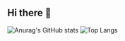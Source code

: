 ## Hi there 👋

<!--
**seokjin1023/seokjin1023** is a ✨ _special_ ✨ repository because its `README.md` (this file) appears on your GitHub profile.

Here are some ideas to get you started:

- 🔭 I’m currently working on ...
- 🌱 I’m currently learning ...
- 👯 I’m looking to collaborate on ...
- 🤔 I’m looking for help with ...
- 💬 Ask me about ...
- 📫 How to reach me: ...
- 😄 Pronouns: ...
- ⚡ Fun fact: ...
-->


![Anurag's GitHub stats](https://github-readme-stats.vercel.app/api?username=seokjin1023&show_icons=true&theme=onedark)
![Top Langs](https://github-readme-stats.vercel.app/api/top-langs/?username=seokjin1023&layout=compact&theme=onedark)

